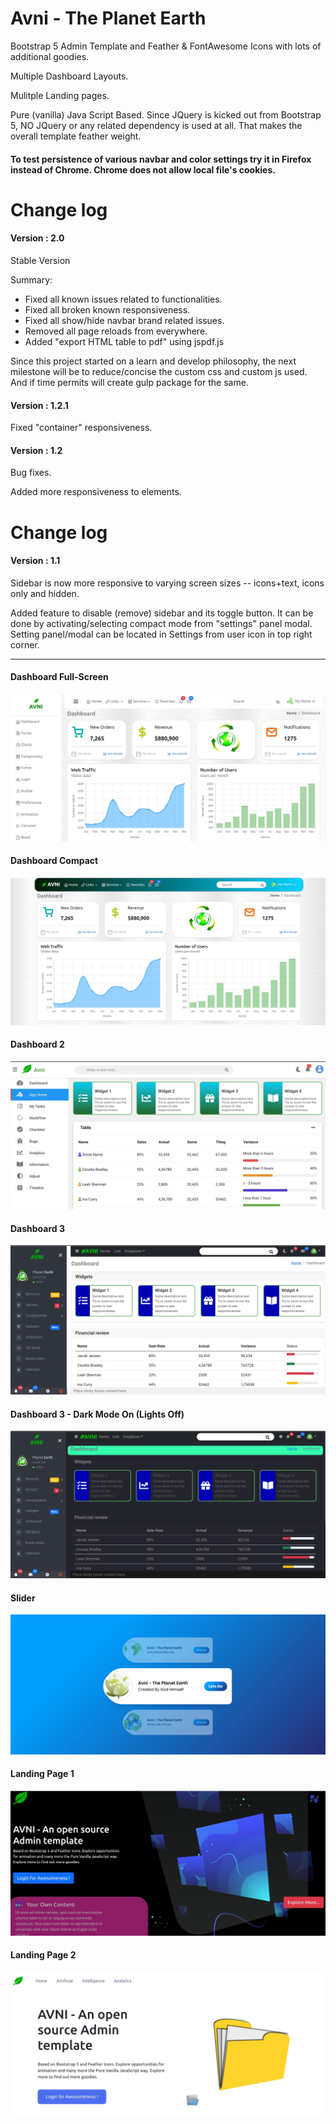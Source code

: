 # Avni - The Planet Earth
Bootstrap 5 Admin Template and Feather & FontAwesome Icons with lots of additional goodies.

Multiple Dashboard Layouts.

Mulitple Landing pages.

Pure (vanilla) Java Script Based. Since JQuery is kicked out from Bootstrap 5, NO JQuery or any related dependency is used at all. That makes the overall template feather weight.

<h4> To test persistence of various navbar and color settings try it in Firefox instead of Chrome. Chrome does not allow local file's cookies.</h4>


# Change log


<h4>Version : 2.0</h4>

Stable Version

Summary: 
<ul>
<li>Fixed all known issues related to functionalities.</li>
<li>Fixed all broken known responsiveness.</li>
<li>Fixed all show/hide navbar brand related issues.</li>
<li>Removed all page reloads from everywhere.</li>
<li>Added "export HTML table to pdf" using jspdf.js</li>
</ul>

Since this project started on a learn and develop philosophy, the next milestone will be to reduce/concise the custom css and custom js used. And if time permits will create gulp package for the same.


<h4>Version : 1.2.1</h4>

Fixed "container" responsiveness.

<h4>Version : 1.2</h4>

Bug fixes. 

Added more responsiveness to elements.




# Change log

<h4>Version : 1.1</h4>


Sidebar is now more responsive to varying screen sizes -- icons+text, icons only and hidden.


Added feature to disable (remove) sidebar and its toggle button. It can be done by activating/selecting compact mode  from "settings" panel modal. Setting panel/modal can be located in Settings from user icon in top right corner.


<hr/>


<h4> Dashboard Full-Screen </h4>

![avni](https://github.com/ajkr195/Avni/blob/main/screenshots/dashboard.jpg)

<h4> Dashboard Compact </h4>

![avni](https://github.com/ajkr195/Avni/blob/main/screenshots/dashboardcompact.jpg)

<h4> Dashboard 2 </h4>

![avni](https://github.com/ajkr195/Avni/blob/main/screenshots/dashboard_new2.jpg)

<h4> Dashboard 3 </h4>

![avni](https://github.com/ajkr195/Avni/blob/main/screenshots/dashboard3.jpg)


<h4> Dashboard 3 - Dark Mode On (Lights Off) </h4>

![avni](https://github.com/ajkr195/Avni/blob/main/screenshots/dashboard3_lightsoff.jpg)

<h4> Slider </h4>

![avni](https://github.com/ajkr195/Avni/blob/main/screenshots/team.gif)

<h4> Landing Page 1 </h4>

![avni](https://github.com/ajkr195/Avni/blob/main/screenshots/landing.jpg)

<h4> Landing Page 2</h4>

![avni](https://github.com/ajkr195/Avni/blob/main/screenshots/landing2.jpg)

